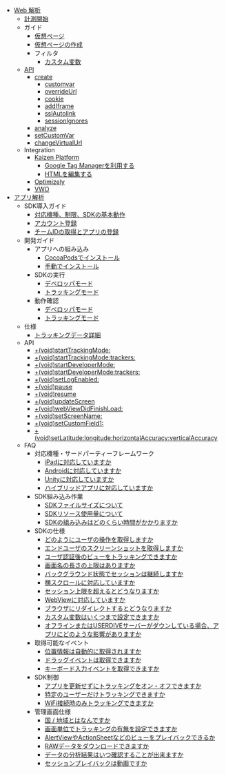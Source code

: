 - [Web 解析](./web/README.md)
    - [計測開始](./web/devguide/javascript/index.md)
    - ガイド
        - [仮想ページ](./web/guide/snapshot.md)
        - [仮想ページの作成](./web/devguide/virtualpage.md)
        - フィルタ
            - [カスタム変数](./web/guide/filter/customvar.md)
    - [API](./web/devguide/javascript/api/index.md)
        - [create](./web/devguide/javascript/api/create.md)
            - [customvar](./web/devguide/javascript/api/create/customvar.md)
            - [overrideUrl](./web/devguide/javascript/api/create/overrideurl.md)
            - [cookie](./web/devguide/javascript/api/create/cookie.md)
            - [addIframe](./web/devguide/javascript/api/create/addiframe.md)
            - [sslAutolink](./web/devguide/javascript/api/create/sslautolink.md)
            - [sessionIgnores](./web/devguide/javascript/api/create/sessionignores.md)
        - [analyze](./web/devguide/javascript/api/analyze.md)
        - [setCustomVar](./web/devguide/javascript/api/setcustomvar.md)
        - [changeVirtualUrl](./web/devguide/javascript/api/changevirtualurl.md)
    - Integration
        - [Kaizen Platform](./web/devguide/integration/kaizenplatform/README.md)
            - [Google Tag Managerを利用する](./web/devguide/integration/kaizenplatform/gtm.md)
            - [HTMLを編集する](./web/devguide/integration/kaizenplatform/simple.md)
        - [Optimizely](./web/devguide/integration/optimizely.md)
        - [VWO](./web/devguide/integration/vwo.md)
- [アプリ解析](./apps/README.md)
    - SDK導入ガイド
        - [対応機種、制限、SDKの基本動作](./apps/guide/precheck.md)
        - [アカウント登録](./apps/guide/signup_account.md)
        - [チームIDの取得とアプリの登録](./apps/guide/prepare.md)
    - 開発ガイド
        - アプリへの組み込み
            - [CocoaPodsでインストール](./apps/devguide/integration.md)
            - [手動でインストール](./apps/devguide/integration_manual.md)
        - SDKの実行
            - [デベロッパモード](./apps/devguide/sdk_mode_dev.md)
            - [トラッキングモード](./apps/devguide/sdk_mode_tracking.md)
        - 動作確認
            - [デベロッパモード](./apps/devguide/sdk_verification_dev.md)
            - [トラッキングモード](./apps/devguide/sdk_verification_tracking.md)
    - 仕様
        - [トラッキングデータ詳細](./apps/devguide/tracking_data.md)
    - API
        - [+(void)startTrackingMode:](./apps/devguide/api/start_tracking_mode.md)
        - [+(void)startTrackingMode:trackers:](./apps/devguide/api/start_tracking_mode_trackers.md)
        - [+(void)startDeveloperMode:](./apps/devguide/api/start_developer_mode.md)
        - [+(void)startDeveloperMode:trackers:](./apps/devguide/api/start_developer_mode_trackers.md)
        - [+(void)setLogEnabled:](./apps/devguide/api/set_log_enabled.md)
        - [+(void)pause](./apps/devguide/api/pause.md)
        - [+(void)resume](./apps/devguide/api/resume.md)
        - [+(void)updateScreen](./apps/devguide/api/update_screen.md)
        - [+(void)webViewDidFinishLoad:](./apps/devguide/api/webview_did_finish_load.md)
        - [+(void)setScreenName:](./apps/devguide/api/set_screen_name.md)
        - [+(void)setCustomField1:](./apps/devguide/api/set_custom_field.md)
        - [+(void)setLatitude:longitude:horizontalAccuracy:verticalAccuracy](./apps/devguide/api/set_latitude_longitude_horizontalaccuracy_verticalaccuracy.md)
    - FAQ
        - 対応機種・サードパーティーフレームワーク
            - [iPadに対応していますか](./apps/faq/ipad.md)
            - [Androidに対応していますか](./apps/faq/android.md)
            - [Unityに対応していますか](./apps/faq/unity.md)
            - [ハイブリッドアプリに対応していますか](./apps/faq/hybrid_app.md)
        - SDK組み込み作業
            - [SDKファイルサイズについて](./apps/faq/filesize.md)
            - [SDKリソース使用量について](./apps/faq/resource_usage.md)
            - [SDKの組み込みはどのくらい時間がかかりますか](./apps/faq/how_many_times_to_implement_sdk.md)
        - SDKの仕様
            - [どのようにユーザの操作を取得しますか](./apps/faq/how_to_record_user_action.md)
            - [エンドユーザのスクリーンショットを取得しますか](./apps/faq/screenshot.md)
            - [ユーザ認証後のビューをトラッキングできますか](./apps/faq/authenticated_view.md)
            - [画面名の長さの上限はありますか](./apps/faq/screen_name_length.md)
            - [バックグラウンド状態でセッションは継続しますか](./apps/faq/session_in_background.md)
            - [横スクロールに対応していますか](./apps/faq/scroll_horizontally.md)
            - [セッション上限を超えるとどうなりますか](./apps/faq/session_limit.md)
            - [WebViewに対応していますか](./apps/faq/webview.md)
            - [ブラウザにリダイレクトするとどうなりますか](./apps/faq/browser_redirect.md)
            - [カスタム変数はいくつまで設定できますか](./apps/faq/custom_variables.md)
            - [オフラインまたはUSERDIVEサーバーがダウンしている場合、アプリにどのような影響がありますか](./apps/faq/server_trouble.md)
        - 取得可能なイベント
            - [位置情報は自動的に取得されますか](./apps/faq/track_location.md)
            - [ドラッグイベントは取得できますか](./apps/faq/track_drag_event.md)
            - [キーボード入力イベントを取得できますか](./apps/faq/track_keyboard.md)
        - SDK制御
            - [アプリを更新せずにトラッキングをオン・オフできますか](./apps/faq/track_sw.md)
            - [特定のユーザーだけトラッキングできますか](./apps/faq/track_specified_user.md)
            - [WiFi接続時のみトラッキングできますか](./apps/faq/track_wifi.md)
        - 管理画面仕様
            - [国 / 地域とはなんですか](./apps/faq/country_region.md)
            - [画面単位でトラッキングの有無を設定できますか](./apps/faq/screen_tracking.md)
            - [AlertViewやActionSheetなどのビューをプレイバックできるか](./apps/faq/playback_native_view.md)
            - [RAWデータをダウンロードできますか](./apps/faq/download_raw_data.md)
            - [データの分析結果はいつ確認することが出来ますか](./apps/faq/processing_interval.md)
            - [セッションプレイバックは動画ですか](./apps/faq/sessionplayback.md)
